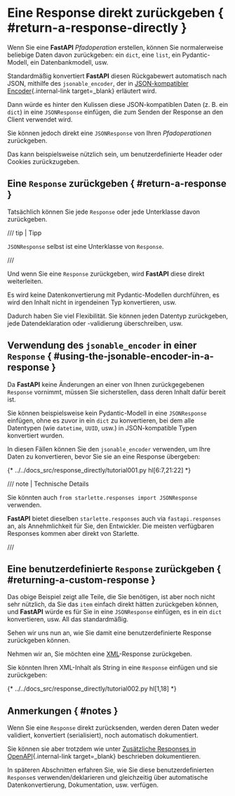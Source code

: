 # Eine Response direkt zurückgeben { #return-a-response-directly }

Wenn Sie eine **FastAPI** *Pfadoperation* erstellen, können Sie normalerweise beliebige Daten davon zurückgeben: ein `dict`, eine `list`, ein Pydantic-Modell, ein Datenbankmodell, usw.

Standardmäßig konvertiert **FastAPI** diesen Rückgabewert automatisch nach JSON, mithilfe des `jsonable_encoder`, der in [JSON-kompatibler Encoder](../tutorial/encoder.md){.internal-link target=_blank} erläutert wird.

Dann würde es hinter den Kulissen diese JSON-kompatiblen Daten (z. B. ein `dict`) in eine `JSONResponse` einfügen, die zum Senden der Response an den Client verwendet wird.

Sie können jedoch direkt eine `JSONResponse` von Ihren *Pfadoperationen* zurückgeben.

Das kann beispielsweise nützlich sein, um benutzerdefinierte Header oder Cookies zurückzugeben.

## Eine `Response` zurückgeben { #return-a-response }

Tatsächlich können Sie jede `Response` oder jede Unterklasse davon zurückgeben.

/// tip | Tipp

`JSONResponse` selbst ist eine Unterklasse von `Response`.

///

Und wenn Sie eine `Response` zurückgeben, wird **FastAPI** diese direkt weiterleiten.

Es wird keine Datenkonvertierung mit Pydantic-Modellen durchführen, es wird den Inhalt nicht in irgendeinen Typ konvertieren, usw.

Dadurch haben Sie viel Flexibilität. Sie können jeden Datentyp zurückgeben, jede Datendeklaration oder -validierung überschreiben, usw.

## Verwendung des `jsonable_encoder` in einer `Response` { #using-the-jsonable-encoder-in-a-response }

Da **FastAPI** keine Änderungen an einer von Ihnen zurückgegebenen `Response` vornimmt, müssen Sie sicherstellen, dass deren Inhalt dafür bereit ist.

Sie können beispielsweise kein Pydantic-Modell in eine `JSONResponse` einfügen, ohne es zuvor in ein `dict` zu konvertieren, bei dem alle Datentypen (wie `datetime`, `UUID`, usw.) in JSON-kompatible Typen konvertiert wurden.

In diesen Fällen können Sie den `jsonable_encoder` verwenden, um Ihre Daten zu konvertieren, bevor Sie sie an eine Response übergeben:

{* ../../docs_src/response_directly/tutorial001.py hl[6:7,21:22] *}

/// note | Technische Details

Sie könnten auch `from starlette.responses import JSONResponse` verwenden.

**FastAPI** bietet dieselben `starlette.responses` auch via `fastapi.responses` an, als Annehmlichkeit für Sie, den Entwickler. Die meisten verfügbaren Responses kommen aber direkt von Starlette.

///

## Eine benutzerdefinierte `Response` zurückgeben { #returning-a-custom-response }

Das obige Beispiel zeigt alle Teile, die Sie benötigen, ist aber noch nicht sehr nützlich, da Sie das `item` einfach direkt hätten zurückgeben können, und **FastAPI** würde es für Sie in eine `JSONResponse` einfügen, es in ein `dict` konvertieren, usw. All das standardmäßig.

Sehen wir uns nun an, wie Sie damit eine benutzerdefinierte Response zurückgeben können.

Nehmen wir an, Sie möchten eine <a href="https://en.wikipedia.org/wiki/XML" class="external-link" target="_blank">XML</a>-Response zurückgeben.

Sie könnten Ihren XML-Inhalt als String in eine `Response` einfügen und sie zurückgeben:

{* ../../docs_src/response_directly/tutorial002.py hl[1,18] *}

## Anmerkungen { #notes }

Wenn Sie eine `Response` direkt zurücksenden, werden deren Daten weder validiert, konvertiert (serialisiert), noch automatisch dokumentiert.

Sie können sie aber trotzdem wie unter [Zusätzliche Responses in OpenAPI](additional-responses.md){.internal-link target=_blank} beschrieben dokumentieren.

In späteren Abschnitten erfahren Sie, wie Sie diese benutzerdefinierten `Response`s verwenden/deklarieren und gleichzeitig über automatische Datenkonvertierung, Dokumentation, usw. verfügen.
